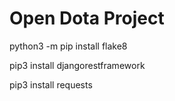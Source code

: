 # Open Dota Project
python3 -m pip install flake8

pip3 install djangorestframework

pip3 install requests